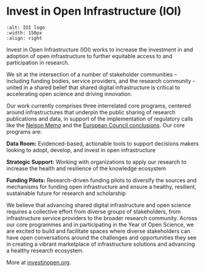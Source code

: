 # Invest in Open Infrastructure (IOI)
```{image} /About/logos/InvestInOpenLogo.png
:alt: IOI logo
:width: 150px
:align: right
```
Invest in Open Infrastructure (IOI) works to increase the investment in and adoption of open infrastructure to further equitable access to and participation in research.

We sit at the intersection of a number of stakeholder communities – including funding bodies, service providers, and the research community - united in a shared belief that shared digital infrastructure is critical to accelerating open science and driving innovation.

Our work currently comprises three interrelated core programs, centered around infrastructures that underpin the public sharing of research publications and data, in support of the implementation of regulatory calls like the [Nelson Memo](https://www.whitehouse.gov/wp-content/uploads/2022/08/08-2022-OSTP-Public-Access-Memo.pdf) and the [European Council conclusions](https://www.consilium.europa.eu/en/press/press-releases/2023/05/23/council-calls-for-transparent-equitable-and-open-access-to-scholarly-publications/). Our core programs are:

**Data Room:** Evidenced-based, actionable tools to support decisions makers looking to adopt, develop, and invest in open infrastructure

**Strategic Support:** Working with organizations to apply our research to increase the health and resilience of the knowledge ecosystem

**Funding Pilots:** Research-driven funding pilots to diversify the sources and mechanisms for funding open infrastructure and ensure a healthy, resilient, sustainable future for research and scholarship

We believe that advancing shared digital infrastructure and open science requires a collective effort from diverse groups of stakeholders, from infrastructure service providers to the broader research community. Across our core programmes and in participating in the Year of Open Science, we are excited to build and facilitate spaces where diverse stakeholders can have open conversations around the challenges and opportunities they see in creating a vibrant marketplace of infrastructure solutions and advancing a healthy research ecosystem.

More at [investinopen.org](https://investinopen.org).
